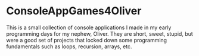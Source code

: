# ConsoleAppGames4Oliver
This is a small collection of console applications I made in my early programming days for my nephew, Oliver. They are short, sweet, stupid, but were a good set of projects that locked down some programming fundamentals such as loops, recursion, arrays, etc.
